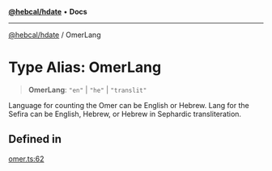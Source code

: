 [**@hebcal/hdate**](../README.md) • **Docs**

***

[@hebcal/hdate](../globals.md) / OmerLang

# Type Alias: OmerLang

> **OmerLang**: `"en"` \| `"he"` \| `"translit"`

Language for counting the Omer can be English or Hebrew.
Lang for the Sefira can be English, Hebrew, or Hebrew in Sephardic transliteration.

## Defined in

[omer.ts:62](https://github.com/hebcal/hdate-js/blob/285f3b584b6b2fae587a29ebff92389be73806cb/src/omer.ts#L62)
